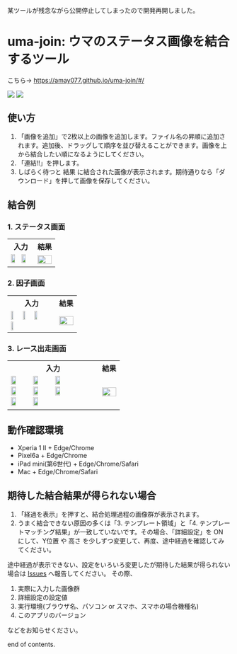 某ツールが残念ながら公開停止してしまったので開発再開しました。

# uma-join: ウマのステータス画像を結合するツール

こちら→ https://amay077.github.io/uma-join/#/

<div style="display: flex; flex-direction: row; gap: 4px; flex-wrap: wrap;">
  <img src="images/screen1.png">
  <img src="images/screen2.png">
</div>

## 使い方

1. 「画像を追加」で2枚以上の画像を追加します。ファイル名の昇順に追加されます。追加後、ドラッグして順序を並び替えることができます。画像を上から結合したい順になるようにしてください。
2. 「連結!!」を押します。
3. しばらく待つと 結果 に結合された画像が表示されます。期待通りなら「ダウンロード」を押して画像を保存してください。

## 結合例

### 1. ステータス画面

<table>
  <tr><th>入力</th><th>結果</th></tr>
  <tr>
    <td>
        <img style="width: 45%" src="images/samples/status/Screenshot_20230517-194051.png"/>
        <img style="width: 45%" src="images/samples/status/Screenshot_20230517-194056.png"/>
    </td>
    <td>
      <img style="width: 100%" src="images/samples/status/image-2023-05-23T09_43_09.392Z.png">
    </td>
  </tr>
</table>

### 2. 因子画面

<table>
  <tr><th>入力</th><th>結果</th></tr>
  <tr>
    <td>
        <img style="width: 24%" src="images/samples/skill/Screenshot_20230518-191627.png"/>
        <img style="width: 24%" src="images/samples/skill/Screenshot_20230518-191633.png"/>
        <img style="width: 24%" src="images/samples/skill/Screenshot_20230518-191642.png"/>
        <img style="width: 24%" src="images/samples/skill/Screenshot_20230518-191648.png"/>
    </td>
    <td>
      <img style="width: 100%" src="images/samples/skill/image-2023-05-23T10_02_04.205Z.png">
    </td>
  </tr>
</table>

### 3. レース出走画面

<table>
  <tr><th>入力</th><th>結果</th></tr>
  <tr>
    <td>
        <img style="width: 24%" src="images/samples/race/Screenshot_20230523-125828.png"/>
        <img style="width: 24%" src="images/samples/race/Screenshot_20230523-125836.png"/>
        <img style="width: 24%" src="images/samples/race/Screenshot_20230523-125843.png"/>
        <img style="width: 24%" src="images/samples/race/Screenshot_20230523-125849.png"/>
        <img style="width: 24%" src="images/samples/race/Screenshot_20230523-125856.png"/>
        <img style="width: 24%" src="images/samples/race/Screenshot_20230523-125903.png"/>
        <img style="width: 24%" src="images/samples/race/Screenshot_20230523-125911.png"/>
        <img style="width: 24%" src="images/samples/race/Screenshot_20230523-125918.png"/>
    </td>
    <td>
      <img style="width: 100%" src="images/samples/race/image-2023-05-23T10_07_41.411Z.png"/>
    </td>
  </tr>
</table>

## 動作確認環境

- Xperia 1 II + Edge/Chrome
- Pixel6a + Edge/Chrome
- iPad mini(第6世代) + Edge/Chrome/Safari
- Mac + Edge/Chrome/Safari

## 期待した結合結果が得られない場合

1. 「経過を表示」を押すと、結合処理過程の画像群が表示されます。
2. うまく結合できない原因の多くは「3. テンプレート領域」と「4. テンプレートマッチング結果」が一致していないです。その場合、「詳細設定」を ON にして、Y位置 や 高さ を少しずつ変更して、再度、途中経過を確認してみてください。

途中経過が表示できない、設定をいろいろ変更したが期待した結果が得られない場合は [Issues](https://github.com/amay077/uma-join/issues) へ報告してください。
その際、

1. 実際に入力した画像群
2. 詳細設定の設定値
3. 実行環境(ブラウザ名、パソコン or スマホ、スマホの場合機種名)
4. このアプリのバージョン

などをお知らせください。

end of contents.
